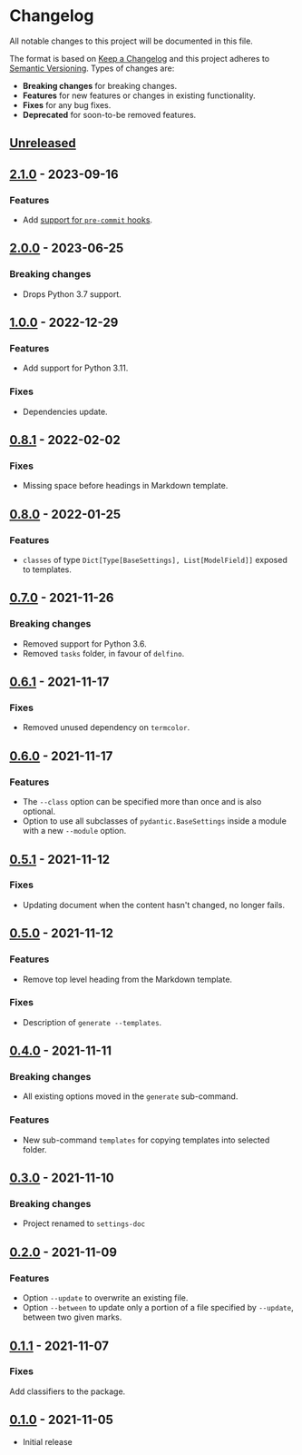 # Changelog
All notable changes to this project will be documented in this file.

The format is based on [Keep a Changelog](http://keepachangelog.com/en/1.0.0/)
and this project adheres to [Semantic Versioning](http://semver.org/spec/v2.0.0.html).
Types of changes are:

- **Breaking changes** for breaking changes.
- **Features** for new features or changes in existing functionality.
- **Fixes** for any bug fixes.
- **Deprecated** for soon-to-be removed features.

## [Unreleased]

## [2.1.0] - 2023-09-16

### Features

- Add [support for `pre-commit` hooks](README.md#as-a-pre-commit-hook).

## [2.0.0] - 2023-06-25

### Breaking changes

- Drops Python 3.7 support.

## [1.0.0] - 2022-12-29

### Features

- Add support for Python 3.11.

### Fixes

- Dependencies update.

## [0.8.1] - 2022-02-02

### Fixes

- Missing space before headings in Markdown template.

## [0.8.0] - 2022-01-25

### Features

- `classes` of type `Dict[Type[BaseSettings], List[ModelField]]` exposed to templates.

## [0.7.0] - 2021-11-26

### Breaking changes

- Removed support for Python 3.6.
- Removed `tasks` folder, in favour of `delfino`.

## [0.6.1] - 2021-11-17

### Fixes

- Removed unused dependency on `termcolor`.

## [0.6.0] - 2021-11-17

### Features

- The `--class` option can be specified more than once and is also optional.
- Option to use all subclasses of `pydantic.BaseSettings` inside a module with a new `--module` option.

## [0.5.1] - 2021-11-12

### Fixes

- Updating document when the content hasn't changed, no longer fails.

## [0.5.0] - 2021-11-12

### Features

- Remove top level heading from the Markdown template.

### Fixes

- Description of `generate --templates`.

## [0.4.0] - 2021-11-11

### Breaking changes

- All existing options moved in the `generate` sub-command.

### Features

- New sub-command `templates` for copying templates into selected folder.

## [0.3.0] - 2021-11-10

### Breaking changes

- Project renamed to `settings-doc`

## [0.2.0] - 2021-11-09

### Features

- Option `--update` to overwrite an existing file.
- Option `--between` to update only a portion of a file specified by `--update`, between two given marks.

## [0.1.1] - 2021-11-07

### Fixes

Add classifiers to the package.

## [0.1.0] - 2021-11-05

- Initial release

[Unreleased]: https://github.com/radeklat/settings-doc/compare/2.1.0...HEAD
[2.1.0]: https://github.com/radeklat/settings-doc/compare/2.0.0...2.1.0
[2.0.0]: https://github.com/radeklat/settings-doc/compare/1.0.0...2.0.0
[1.0.0]: https://github.com/radeklat/settings-doc/compare/0.8.1...1.0.0
[0.8.1]: https://github.com/radeklat/settings-doc/compare/0.8.0...0.8.1
[0.8.0]: https://github.com/radeklat/settings-doc/compare/0.7.0...0.8.0
[0.7.0]: https://github.com/radeklat/settings-doc/compare/0.6.1...0.7.0
[0.6.1]: https://github.com/radeklat/settings-doc/compare/0.6.0...0.6.1
[0.6.0]: https://github.com/radeklat/settings-doc/compare/0.5.1...0.6.0
[0.5.1]: https://github.com/radeklat/settings-doc/compare/0.5.0...0.5.1
[0.5.0]: https://github.com/radeklat/settings-doc/compare/0.4.0...0.5.0
[0.4.0]: https://github.com/radeklat/settings-doc/compare/0.3.0...0.4.0
[0.3.0]: https://github.com/radeklat/settings-doc/compare/0.2.0...0.3.0
[0.2.0]: https://github.com/radeklat/settings-doc/compare/0.1.1...0.2.0
[0.1.1]: https://github.com/radeklat/settings-doc/compare/0.1.0...0.1.0
[0.1.0]: https://github.com/radeklat/settings-doc/compare/initial...0.1.0
